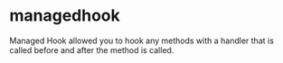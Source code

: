 # managedhook
Managed Hook allowed you to hook any methods with a handler that is called before and after the method is called.
